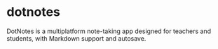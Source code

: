 # dotnotes
DotNotes is a multiplatform note-taking app designed for teachers and students, with Markdown support and autosave.
